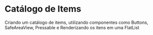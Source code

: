 # Catálogo de Items

Criando um catálogo de items, utilizando componentes como Buttons, SafeAreaView, Pressable e Renderizando os itens em uma FlatList
